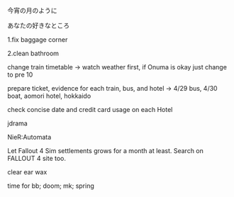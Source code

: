 今宵の月のように

あなたの好きなところ

1.fix baggage corner

2.clean bathroom


change train timetable -> watch weather first, if Onuma is okay just change to pre 10

prepare ticket, evidence for each train, bus, and hotel -> 4/29 bus, 4/30 boat, aomori hotel, hokkaido

check concise date and credit card usage on each Hotel

jdrama

NieR:Automata

Let Fallout 4 Sim settlements grows for a month at least. Search on FALLOUT 4 site too.

clear ear wax

time for 
bb;
doom;
mk; spring																												
																																		
																																		
																																		
